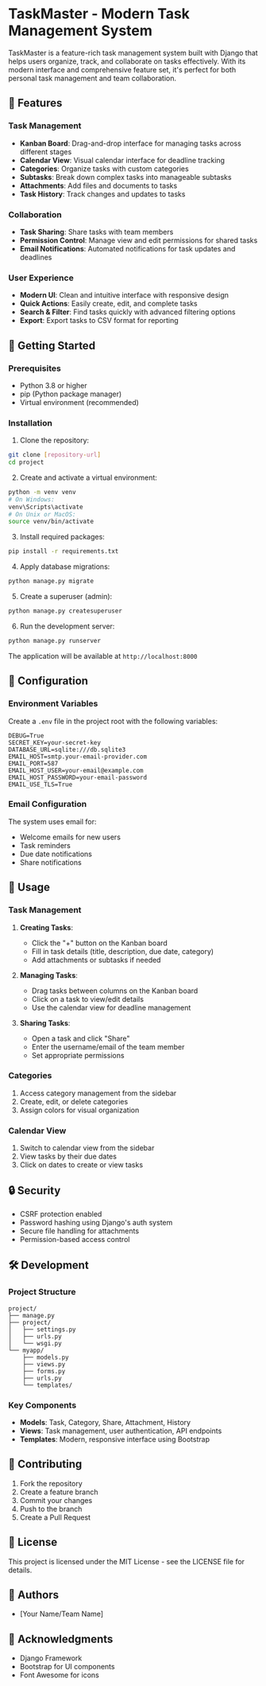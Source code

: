 # TaskMaster - Modern Task Management System

TaskMaster is a feature-rich task management system built with Django that helps users organize, track, and collaborate on tasks effectively. With its modern interface and comprehensive feature set, it's perfect for both personal task management and team collaboration.

## 🌟 Features

### Task Management
- **Kanban Board**: Drag-and-drop interface for managing tasks across different stages
- **Calendar View**: Visual calendar interface for deadline tracking
- **Categories**: Organize tasks with custom categories
- **Subtasks**: Break down complex tasks into manageable subtasks
- **Attachments**: Add files and documents to tasks
- **Task History**: Track changes and updates to tasks

### Collaboration
- **Task Sharing**: Share tasks with team members
- **Permission Control**: Manage view and edit permissions for shared tasks
- **Email Notifications**: Automated notifications for task updates and deadlines

### User Experience
- **Modern UI**: Clean and intuitive interface with responsive design
- **Quick Actions**: Easily create, edit, and complete tasks
- **Search & Filter**: Find tasks quickly with advanced filtering options
- **Export**: Export tasks to CSV format for reporting

## 🚀 Getting Started

### Prerequisites
- Python 3.8 or higher
- pip (Python package manager)
- Virtual environment (recommended)

### Installation

1. Clone the repository:
```bash
git clone [repository-url]
cd project
```

2. Create and activate a virtual environment:
```bash
python -m venv venv
# On Windows:
venv\Scripts\activate
# On Unix or MacOS:
source venv/bin/activate
```

3. Install required packages:
```bash
pip install -r requirements.txt
```

4. Apply database migrations:
```bash
python manage.py migrate
```

5. Create a superuser (admin):
```bash
python manage.py createsuperuser
```

6. Run the development server:
```bash
python manage.py runserver
```

The application will be available at `http://localhost:8000`

## 🔧 Configuration

### Environment Variables
Create a `.env` file in the project root with the following variables:
```env
DEBUG=True
SECRET_KEY=your-secret-key
DATABASE_URL=sqlite:///db.sqlite3
EMAIL_HOST=smtp.your-email-provider.com
EMAIL_PORT=587
EMAIL_HOST_USER=your-email@example.com
EMAIL_HOST_PASSWORD=your-email-password
EMAIL_USE_TLS=True
```

### Email Configuration
The system uses email for:
- Welcome emails for new users
- Task reminders
- Due date notifications
- Share notifications

## 📱 Usage

### Task Management
1. **Creating Tasks**:
   - Click the "+" button on the Kanban board
   - Fill in task details (title, description, due date, category)
   - Add attachments or subtasks if needed

2. **Managing Tasks**:
   - Drag tasks between columns on the Kanban board
   - Click on a task to view/edit details
   - Use the calendar view for deadline management

3. **Sharing Tasks**:
   - Open a task and click "Share"
   - Enter the username/email of the team member
   - Set appropriate permissions

### Categories
1. Access category management from the sidebar
2. Create, edit, or delete categories
3. Assign colors for visual organization

### Calendar View
1. Switch to calendar view from the sidebar
2. View tasks by their due dates
3. Click on dates to create or view tasks

## 🔒 Security

- CSRF protection enabled
- Password hashing using Django's auth system
- Secure file handling for attachments
- Permission-based access control

## 🛠 Development

### Project Structure
```
project/
├── manage.py
├── project/
│   ├── settings.py
│   ├── urls.py
│   └── wsgi.py
└── myapp/
    ├── models.py
    ├── views.py
    ├── forms.py
    ├── urls.py
    └── templates/
```

### Key Components
- **Models**: Task, Category, Share, Attachment, History
- **Views**: Task management, user authentication, API endpoints
- **Templates**: Modern, responsive interface using Bootstrap

## 📝 Contributing

1. Fork the repository
2. Create a feature branch
3. Commit your changes
4. Push to the branch
5. Create a Pull Request

## 📄 License

This project is licensed under the MIT License - see the LICENSE file for details.

## 👥 Authors

- [Your Name/Team Name]

## 🙏 Acknowledgments

- Django Framework
- Bootstrap for UI components
- Font Awesome for icons
